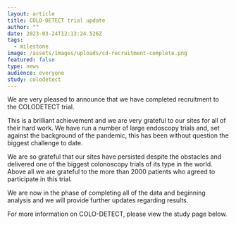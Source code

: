 ```yaml
---
layout: article
title: COLO-DETECT trial update
author: ""
date: 2023-03-24T12:13:24.526Z
tags:
  - milestone
image: /assets/images/uploads/cd-recruitment-complete.png
featured: false
type: news
audience: everyone
study: colodetect
---
```

We are very pleased to announce that we have completed recruitment to the COLODETECT trial.

This is a brilliant achievement and we are very grateful to our sites for all of their hard work. We have run a number of large endoscopy trials and, set against the background of the pandemic, this has been without question the biggest challenge to date.

We are so grateful that our sites have persisted despite the obstacles and delivered one of the biggest colonoscopy trials of its type in the world. Above all we are grateful to the more than 2000 patients who agreed to participate in this trial.

We are now in the phase of completing all of the data and beginning analysis and we will provide further updates regarding results.

For more information on COLO-DETECT, please view the study page below.